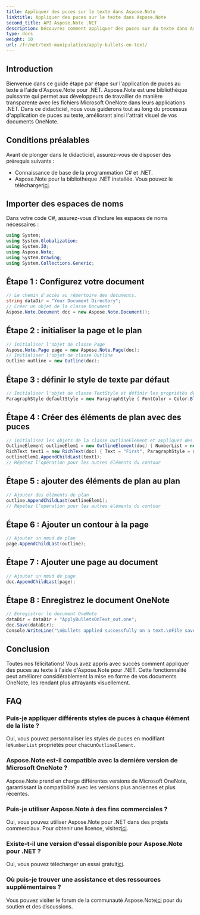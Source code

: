 ```yaml
---
title: Appliquer des puces sur le texte dans Aspose.Note
linktitle: Appliquer des puces sur le texte dans Aspose.Note
second_title: API Aspose.Note .NET
description: Découvrez comment appliquer des puces sur du texte dans Aspose.Note pour .NET pour améliorer vos documents OneNote. Suivez ce guide étape par étape pour un formatage efficace.
type: docs
weight: 10
url: /fr/net/text-manipulation/apply-bullets-on-text/
---
```

## Introduction
Bienvenue dans ce guide étape par étape sur l'application de puces au texte à l'aide d'Aspose.Note pour .NET. Aspose.Note est une bibliothèque puissante qui permet aux développeurs de travailler de manière transparente avec les fichiers Microsoft OneNote dans leurs applications .NET. Dans ce didacticiel, nous vous guiderons tout au long du processus d'application de puces au texte, améliorant ainsi l'attrait visuel de vos documents OneNote.
## Conditions préalables
Avant de plonger dans le didacticiel, assurez-vous de disposer des prérequis suivants :
- Connaissance de base de la programmation C# et .NET.
-  Aspose.Note pour la bibliothèque .NET installée. Vous pouvez le télécharger[ici](https://releases.aspose.com/note/net/).
## Importer des espaces de noms
Dans votre code C#, assurez-vous d'inclure les espaces de noms nécessaires :
```csharp
using System;
using System.Globalization;
using System.IO;
using Aspose.Note;
using System.Drawing;
using System.Collections.Generic;
```
## Étape 1 : Configurez votre document
```csharp
// Le chemin d'accès au répertoire des documents.
string dataDir = "Your Document Directory";
// Créer un objet de la classe Document
Aspose.Note.Document doc = new Aspose.Note.Document();
```
## Étape 2 : initialiser la page et le plan
```csharp
// Initialiser l'objet de classe Page
Aspose.Note.Page page = new Aspose.Note.Page(doc);
// Initialiser l'objet de classe Outline
Outline outline = new Outline(doc);
```
## Étape 3 : définir le style de texte par défaut
```csharp
// Initialiser l'objet de classe TextStyle et définir les propriétés de formatage
ParagraphStyle defaultStyle = new ParagraphStyle { FontColor = Color.Black, FontName = "Arial", FontSize = 10 };
```
## Étape 4 : Créer des éléments de plan avec des puces
```csharp
// Initialisez les objets de la classe OutlineElement et appliquez des puces
OutlineElement outlineElem1 = new OutlineElement(doc) { NumberList = new NumberList("*", "Arial", 10) };
RichText text1 = new RichText(doc) { Text = "First", ParagraphStyle = defaultStyle };
outlineElem1.AppendChildLast(text1);
// Répétez l’opération pour les autres éléments du contour
```
## Étape 5 : ajouter des éléments de plan au plan
```csharp
// Ajouter des éléments de plan
outline.AppendChildLast(outlineElem1);
// Répétez l’opération pour les autres éléments du contour
```
## Étape 6 : Ajouter un contour à la page
```csharp
// Ajouter un nœud de plan
page.AppendChildLast(outline);
```
## Étape 7 : Ajouter une page au document
```csharp
// Ajouter un nœud de page
doc.AppendChildLast(page);
```
## Étape 8 : Enregistrez le document OneNote
```csharp
// Enregistrer le document OneNote
dataDir = dataDir + "ApplyBulletsOnText_out.one"; 
doc.Save(dataDir);
Console.WriteLine("\nBullets applied successfully on a text.\nFile saved at " + dataDir); 
```
## Conclusion
Toutes nos félicitations! Vous avez appris avec succès comment appliquer des puces au texte à l'aide d'Aspose.Note pour .NET. Cette fonctionnalité peut améliorer considérablement la mise en forme de vos documents OneNote, les rendant plus attrayants visuellement.
## FAQ
### Puis-je appliquer différents styles de puces à chaque élément de la liste ?
 Oui, vous pouvez personnaliser les styles de puces en modifiant le`NumberList` propriétés pour chacun`OutlineElement`.
### Aspose.Note est-il compatible avec la dernière version de Microsoft OneNote ?
Aspose.Note prend en charge différentes versions de Microsoft OneNote, garantissant la compatibilité avec les versions plus anciennes et plus récentes.
### Puis-je utiliser Aspose.Note à des fins commerciales ?
 Oui, vous pouvez utiliser Aspose.Note pour .NET dans des projets commerciaux. Pour obtenir une licence, visitez[ici](https://purchase.aspose.com/buy).
### Existe-t-il une version d'essai disponible pour Aspose.Note pour .NET ?
 Oui, vous pouvez télécharger un essai gratuit[ici](https://releases.aspose.com/).
### Où puis-je trouver une assistance et des ressources supplémentaires ?
 Vous pouvez visiter le forum de la communauté Aspose.Note[ici](https://forum.aspose.com/c/note/28) pour du soutien et des discussions.
